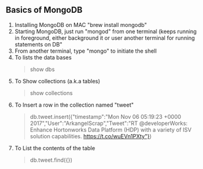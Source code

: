 
## Basics of MongoDB

1. Installing MongoDB on MAC "brew install mongodb"
2. Starting MongoDB, just run "mongod" from one terminal (keeps running in foreground, either background it or user another terminal for running statements on DB"
3. From another terminal, type "mongo" to initiate the shell
4. To lists the data bases
   > show dbs
5. To Show collections (a.k.a tables)
   > show collections
6. To Insert a row in the collection named "tweet"
   > db.tweet.insert({"timestamp":"Mon Nov 06 05:19:23 +0000 2017","User":"ArkangelScrap","Tweet":"RT @developerWorks: Enhance Hortonworks Data Platform (HDP) with a variety of ISV solution capabilities. https://t.co/wuEVn1PXty"})
7. To List the contents of the table 
   > db.tweet.find({})
   
 

